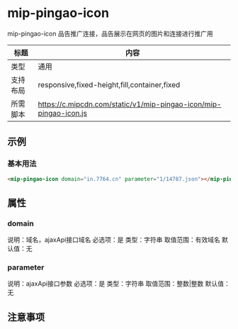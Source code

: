 # mip-pingao-icon

mip-pingao-icon 品告推广连接，品告展示在网页的图片和连接进行推广用

标题|内容
----|----
类型|通用
支持布局|responsive,fixed-height,fill,container,fixed
所需脚本|https://c.mipcdn.com/static/v1/mip-pingao-icon/mip-pingao-icon.js

## 示例

### 基本用法
```html
<mip-pingao-icon domain="in.7764.cn" parameter="1/14787.json"></mip-pingao-icon>
```

## 属性

### domain

说明：域名，ajaxApi接口域名
必选项：是
类型：字符串
取值范围：有效域名
默认值：无

### parameter

说明：ajaxApi接口参数
必选项：是
类型：字符串
取值范围：整数|整数
默认值：无

## 注意事项

